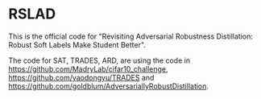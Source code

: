 # RSLAD
This is the official code for "Revisiting Adversarial Robustness Distillation: Robust Soft Labels Make Student Better".

The code for SAT, TRADES, ARD, are using the code in https://github.com/MadryLab/cifar10_challenge, https://github.com/yaodongyu/TRADES and https://github.com/goldblum/AdversariallyRobustDistillation.  
